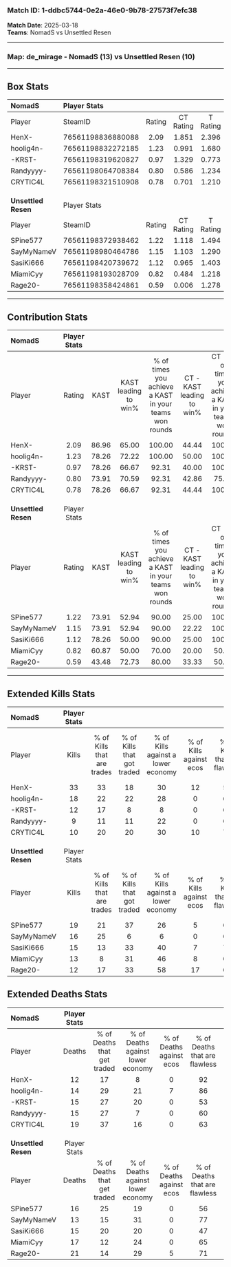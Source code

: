 ### Match ID: 1-ddbc5744-0e2a-46e0-9b78-27573f7efc38  
**Match Date**: 2025-03-18  
**Teams**: NomadS vs Unsettled Resen  

---  

### **Map**: de_mirage - NomadS (13) vs Unsettled Resen (10)  
---  

## Box Stats  

| **NomadS**          | Player Stats      |        |           |          |       |       |       |         |        |      |     |
| :- | :- | :-: | :-: | :-: | :-: | :-: | :-: | :-: | :-: | :-: | :-: |
| Player              | SteamID           | Rating | CT Rating | T Rating | KAST  |  ADR  | Kills | Assists | Deaths | K/D  | HS% |
| HenX-               | 76561198836880088 |  2.09  |   1.851   |  2.396   | 86.96 | 129.7 |  33   |    3    |   12   | 2.75 | 48  |
| hoolig4n-           | 76561198832272185 |  1.23  |   0.991   |  1.680   | 78.26 | 70.3  |  18   |    4    |   14   | 1.29 | 44  |
| -KRST-              | 76561198319620827 |  0.97  |   1.329   |  0.773   | 78.26 | 68.2  |  12   |    3    |   15   | 0.80 | 41  |
| Randyyyy-           | 76561198064708384 |  0.80  |   0.586   |  1.234   | 73.91 | 59.0  |   9   |    5    |   15   | 0.60 | 77  |
| CRYTIC4L            | 76561198321510908 |  0.78  |   0.701   |  1.210   | 78.26 | 56.8  |  10   |    6    |   19   | 0.53 | 30  |
|                     |                   |        |           |          |       |       |       |         |        |      |     |
|                     |                   |        |           |          |       |       |       |         |        |      |     |
|                     |                   |        |           |          |       |       |       |         |        |      |     |
| **Unsettled Resen** | Player Stats      |        |           |          |       |       |       |         |        |      |     |
| Player              | SteamID           | Rating | CT Rating | T Rating | KAST  |  ADR  | Kills | Assists | Deaths | K/D  | HS% |
| SPine577            | 76561198372938462 |  1.22  |   1.118   |  1.494   | 73.91 | 78.5  |  19   |    6    |   16   | 1.19 | 57  |
| SayMyNameV          | 76561198980464786 |  1.15  |   1.103   |  1.290   | 73.91 | 73.4  |  16   |    4    |   13   | 1.23 | 37  |
| SasiKi666           | 76561198420739672 |  1.12  |   0.965   |  1.403   | 78.26 | 79.9  |  15   |    4    |   15   | 1.00 | 53  |
| MiamiCyy            | 76561198193028709 |  0.82  |   0.484   |  1.218   | 60.87 | 63.9  |  13   |    3    |   17   | 0.76 | 30  |
| Rage20-             | 76561198358424861 |  0.59  |   0.006   |  1.278   | 43.48 | 69.5  |  12   |    6    |   21   | 0.57 | 66  |
---  

## Contribution Stats  

| **NomadS**          | Player Stats |       |                      |                                                        |                           |                                                             |                          |                                                            |
| :- | :-: | :-: | :-: | :-: | :-: | :-: | :-: | :-: |
| Player              |    Rating    | KAST  | KAST leading to win% | % of times you achieve a KAST in your teams won rounds | CT - KAST leading to win% | CT - % of times you achieve a KAST in your teams won rounds | T - KAST leading to win% | T - % of times you achieve a KAST in your teams won rounds |
| HenX-               |     2.09     | 86.96 |        65.00         |                         100.00                         |           44.44           |                           100.00                            |          81.82           |                           100.00                           |
| hoolig4n-           |     1.23     | 78.26 |        72.22         |                         100.00                         |           50.00           |                           100.00                            |          90.00           |                           100.00                           |
| -KRST-              |     0.97     | 78.26 |        66.67         |                         92.31                          |           40.00           |                           100.00                            |          100.00          |                           88.89                            |
| Randyyyy-           |     0.80     | 73.91 |        70.59         |                         92.31                          |           42.86           |                            75.00                            |          90.00           |                           100.00                           |
| CRYTIC4L            |     0.78     | 78.26 |        66.67         |                         92.31                          |           44.44           |                           100.00                            |          88.89           |                           88.89                            |
|                     |              |       |                      |                                                        |                           |                                                             |                          |                                                            |
|                     |              |       |                      |                                                        |                           |                                                             |                          |                                                            |
|                     |              |       |                      |                                                        |                           |                                                             |                          |                                                            |
| **Unsettled Resen** | Player Stats |       |                      |                                                        |                           |                                                             |                          |                                                            |
| Player              |    Rating    | KAST  | KAST leading to win% | % of times you achieve a KAST in your teams won rounds | CT - KAST leading to win% | CT - % of times you achieve a KAST in your teams won rounds | T - KAST leading to win% | T - % of times you achieve a KAST in your teams won rounds |
| SPine577            |     1.22     | 73.91 |        52.94         |                         90.00                          |           25.00           |                           100.00                            |          77.78           |                           87.50                            |
| SayMyNameV          |     1.15     | 73.91 |        52.94         |                         90.00                          |           22.22           |                           100.00                            |          87.50           |                           87.50                            |
| SasiKi666           |     1.12     | 78.26 |        50.00         |                         90.00                          |           25.00           |                           100.00                            |          70.00           |                           87.50                            |
| MiamiCyy            |     0.82     | 60.87 |        50.00         |                         70.00                          |           20.00           |                            50.00                            |          66.67           |                           75.00                            |
| Rage20-             |     0.59     | 43.48 |        72.73         |                         80.00                          |           33.33           |                            50.00                            |          87.50           |                           87.50                            |
---  

## Extended Kills Stats  

| **NomadS**          | Player Stats |                            |                            |                                    |                         |                              |                                 |                                       |                    |           |
| :- | :-: | :-: | :-: | :-: | :-: | :-: | :-: | :-: | :-: | :-: |
| Player              |    Kills     | % of Kills that are trades | % of Kills that got traded | % of Kills against a lower economy | % of Kills against ecos | % of Kills that are flawless | % of Kills that are close duels | % of Kills that are assisted by flash | Pistol Round Kills | AWP Kills |
| HenX-               |      33      |             33             |             18             |                 30                 |           12            |              58              |               12                |                   3                   |         0          |     1     |
| hoolig4n-           |      18      |             22             |             22             |                 28                 |            0            |              61              |                6                |                   0                   |         3          |     1     |
| -KRST-              |      12      |             17             |             8              |                 8                  |            0            |              67              |               17                |                   0                   |         0          |     2     |
| Randyyyy-           |      9       |             11             |             11             |                 22                 |            0            |              67              |                0                |                  11                   |         0          |     1     |
| CRYTIC4L            |      10      |             20             |             20             |                 30                 |           10            |              70              |               10                |                   0                   |         0          |     2     |
|                     |              |                            |                            |                                    |                         |                              |                                 |                                       |                    |           |
|                     |              |                            |                            |                                    |                         |                              |                                 |                                       |                    |           |
|                     |              |                            |                            |                                    |                         |                              |                                 |                                       |                    |           |
| **Unsettled Resen** | Player Stats |                            |                            |                                    |                         |                              |                                 |                                       |                    |           |
| Player              |    Kills     | % of Kills that are trades | % of Kills that got traded | % of Kills against a lower economy | % of Kills against ecos | % of Kills that are flawless | % of Kills that are close duels | % of Kills that are assisted by flash | Pistol Round Kills | AWP Kills |
| SPine577            |      19      |             21             |             37             |                 26                 |            5            |              68              |               21                |                   0                   |         0          |     1     |
| SayMyNameV          |      16      |             25             |             6              |                 6                  |            0            |              69              |                6                |                   6                   |         5          |     1     |
| SasiKi666           |      15      |             13             |             33             |                 40                 |            7            |              73              |               13                |                   0                   |         0          |     1     |
| MiamiCyy            |      13      |             8              |             31             |                 46                 |            8            |              62              |                8                |                   0                   |         0          |     1     |
| Rage20-             |      12      |             17             |             33             |                 58                 |           17            |              67              |                0                |                   8                   |         0          |     1     |
## Extended Deaths Stats  

| **NomadS**          | Player Stats |                             |                                   |                          |                               |                            |                           |               |
| :- | :-: | :-: | :-: | :-: | :-: | :-: | :-: | :-: |
| Player              |    Deaths    | % of Deaths that get traded | % of Deaths against lower economy | % of Deaths against ecos | % of Deaths that are flawless | % of Deaths that are close | % of Deaths while blinded | Deaths to AWP |
| HenX-               |      12      |             17              |                 8                 |            0             |              92               |             0              |             0             |       1       |
| hoolig4n-           |      14      |             29              |                21                 |            7             |              86               |             0              |             7             |       2       |
| -KRST-              |      15      |             27              |                20                 |            0             |              53               |             27             |             0             |       0       |
| Randyyyy-           |      15      |             27              |                 7                 |            0             |              60               |             13             |             0             |       1       |
| CRYTIC4L            |      19      |             37              |                16                 |            0             |              63               |             11             |             5             |       1       |
|                     |              |                             |                                   |                          |                               |                            |                           |               |
|                     |              |                             |                                   |                          |                               |                            |                           |               |
|                     |              |                             |                                   |                          |                               |                            |                           |               |
| **Unsettled Resen** | Player Stats |                             |                                   |                          |                               |                            |                           |               |
| Player              |    Deaths    | % of Deaths that get traded | % of Deaths against lower economy | % of Deaths against ecos | % of Deaths that are flawless | % of Deaths that are close | % of Deaths while blinded | Deaths to AWP |
| SPine577            |      16      |             25              |                19                 |            0             |              56               |             13             |             6             |       0       |
| SayMyNameV          |      13      |             15              |                31                 |            0             |              77               |             0              |             0             |       1       |
| SasiKi666           |      15      |             20              |                20                 |            0             |              47               |             33             |             0             |       1       |
| MiamiCyy            |      17      |             12              |                24                 |            0             |              65               |             0              |             0             |       0       |
| Rage20-             |      21      |             14              |                29                 |            5             |              71               |             5              |             5             |       1       |
